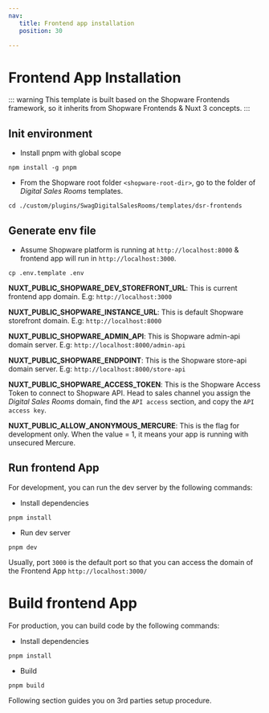 ```yaml
---
nav:
   title: Frontend app installation
   position: 30

---
```


# Frontend App Installation

::: warning
This template is built based on the Shopware Frontends framework, so it inherits from Shopware Frontends & Nuxt 3 concepts.
:::

## Init environment

- Install pnpm with global scope
```
npm install -g pnpm
```

- From the Shopware root folder `<shopware-root-dir>`, go to the folder of *Digital Sales Rooms* templates.
```
cd ./custom/plugins/SwagDigitalSalesRooms/templates/dsr-frontends
```

## Generate env file

- Assume Shopware platform is running at `http://localhost:8000` & frontend app will run in `http://localhost:3000`.

```
cp .env.template .env
```
**NUXT_PUBLIC_SHOPWARE_DEV_STOREFRONT_URL**: This is current frontend app domain. E.g: `http://localhost:3000`

**NUXT_PUBLIC_SHOPWARE_INSTANCE_URL**: This is default Shopware storefront domain. E.g: `http://localhost:8000`

**NUXT_PUBLIC_SHOPWARE_ADMIN_API**: This is Shopware admin-api domain server. E.g: `http://localhost:8000/admin-api`

**NUXT_PUBLIC_SHOPWARE_ENDPOINT**: This is the Shopware store-api domain server. E.g: `http://localhost:8000/store-api`

**NUXT_PUBLIC_SHOPWARE_ACCESS_TOKEN**: This is the Shopware Access Token to connect to Shopware API. Head to sales channel you assign the *Digital Sales Rooms* domain, find the `API access` section, and copy the `API access key`.

**NUXT_PUBLIC_ALLOW_ANONYMOUS_MERCURE**: This is the flag for development only. When the value = 1, it means your app is running with unsecured Mercure.

## Run frontend App

For development, you can run the dev server by the following commands:

- Install dependencies
```
pnpm install
```

- Run dev server
```
pnpm dev
```
Usually, port `3000` is the default port so that you can access the domain of the Frontend App `http://localhost:3000/`

# Build frontend App

For production, you can build code by the following commands:

- Install dependencies
```
pnpm install
```

- Build
```
pnpm build
```

Following section guides you on 3rd parties setup procedure.